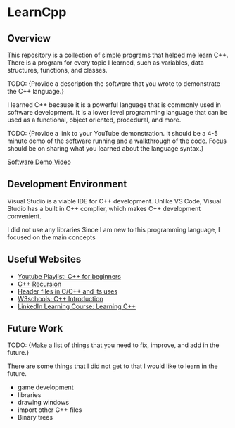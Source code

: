 # LearnCpp

## Overview

This repository is a collection of simple programs that helped me learn C++. There is a program for every topic I learned, such as variables, data structures, functions, and classes.

TODO: {Provide a description the software that you wrote to demonstrate the C++ language.}

I learned C++ because it is a powerful language that is commonly used in software development. It is a lower level programming language that can be used as a functional, object oriented, procedural, and more. 

TODO: {Provide a link to your YouTube demonstration.  It should be a 4-5 minute demo of the software running and a walkthrough of the code.  Focus should be on sharing what you learned about the language syntax.}

[Software Demo Video](http://youtube.link.goes.here)

## Development Environment

Visual Studio is a viable IDE for C++ development. Unlike VS Code, Visual Studio has a built in C++ complier, which makes C++ development convenient.

I did not use any libraries Since I am new to this programming language, I focused on the main concepts

## Useful Websites

* [Youtube Playlist: C++ for beginners](https://youtube.com/playlist?list=PL43pGnjiVwgQHLPnuH9ch-LhZdwckM8Tq)
* [C++ Recursion](https://www.programiz.com/cpp-programming/recursion)
* [Header files in C/C++ and its uses](https://www.geeksforgeeks.org/header-files-in-c-cpp-and-its-uses/)
* [W3schools: C++ Introduction](https://www.w3schools.com/cpp/cpp_intro.asp)
* [LinkedIn Learning Course: Learning C++](https://www.linkedin.com/learning-login/share?account=2153100&forceAccount=false&redirect=https%3A%2F%2Fwww.linkedin.com%2Flearning%2Flearning-c-plus-plus-14267389%3Ftrk%3Dshare_ent_url%26shareId%3DBA%252BpvcX0QvWEmw8acQUvVw%253D%253D) 

## Future Work

TODO: {Make a list of things that you need to fix, improve, and add in the future.}

There are some things that I did not get to that I would like to learn in the future.
* game development
* libraries
* drawing windows
* import other C++ files
* Binary trees
